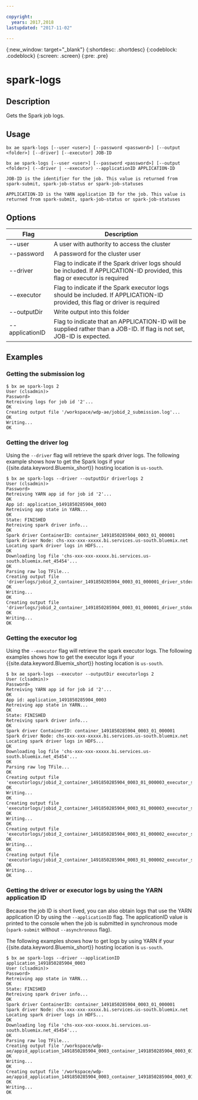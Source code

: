 ```yaml
---

copyright:
  years: 2017,2018
lastupdated: "2017-11-02"

---
```


<!-- Attribute definitions -->
{:new_window: target="_blank"}
{:shortdesc: .shortdesc}
{:codeblock: .codeblock}
{:screen: .screen}
{:pre: .pre}

# spark‐logs
## Description

Gets the Spark job logs.

## Usage

```
bx ae spark-logs [--user <user>] [--password <password>] [--output <folder>] [--driver] [--executor] JOB-ID

bx ae spark-logs [--user <user>] [--password <password>] [--output <folder>] (--driver | --executor) --applicationID APPLICATION-ID

JOB-ID is the identifier for the job. This value is returned from spark-submit, spark-job-status or spark-job-statuses

APPLICATION-ID is the YARN application ID for the job. This value is returned from spark-submit, spark-job-status or spark-job-statuses
```

## Options

Flag            | Description
--------------- | ---------------------------------------------------------------------------------------------------------------------------
--user          | A user with authority to access the cluster
--password      | A password for the cluster user
--driver        | Flag to indicate if the Spark driver logs should be included. If APPLICATION-ID provided, this flag or executor is required
--executor      | Flag to indicate if the Spark executor logs should be included. If APPLICATION-ID provided, this flag or driver is required
--outputDir     | Write output into this folder
--applicationID | Flag to indicate that an APPLICATION-ID will be supplied rather than a JOB-ID. If flag is not set, JOB-ID is expected.

## Examples

### Getting the submission log

```
$ bx ae spark-logs 2
User (clsadmin)>
Password>
Retreiving logs for job id '2'...
OK
Creating output file '/workspace/wdp-ae/jobid_2_submission.log'...
OK
Writing...
OK
```

### Getting the driver log

Using the `--driver` flag will retrieve the spark driver logs. The following example shows how to get the Spark logs if your {{site.data.keyword.Bluemix_short}} hosting location is `us-south`.

```
$ bx ae spark-logs --driver --outputDir driverlogs 2
User (clsadmin)>
Password>
Retreiving YARN app id for job id '2'...
OK
App id: application_1491850285904_0003
Retreiving app state in YARN...
OK
State: FINISHED
Retreiving spark driver info...
OK
Spark driver ContainerID: container_1491850285904_0003_01_000001
Spark driver Node: chs-xxx-xxx-xxxxx.bi.services.us-south.bluemix.net
Locating spark driver logs in HDFS...
OK
Downloading log file 'chs-xxx-xxx-xxxxx.bi.services.us-south.bluemix.net_45454'...
OK
Parsing raw log TFile...
Creating output file 'driverlogs/jobid_2_container_1491850285904_0003_01_000001_driver_stderr.log'...
OK
Writing...
OK
Creating output file 'driverlogs/jobid_2_container_1491850285904_0003_01_000001_driver_stdout.log'...
OK
Writing...
OK
```

### Getting the executor log

Using the `--executor` flag will retrieve the spark executor logs. The following examples shows how to get the executor logs if your {{site.data.keyword.Bluemix_short}} hosting location is `us-south`.

```
$ bx ae spark-logs --executor --outputDir executorlogs 2
User (clsadmin)>
Password>
Retreiving YARN app id for job id '2'...
OK
App id: application_1491850285904_0003
Retreiving app state in YARN...
OK
State: FINISHED
Retreiving spark driver info...
OK
Spark driver ContainerID: container_1491850285904_0003_01_000001
Spark driver Node: chs-xxx-xxx-xxxxx.bi.services.us-south.bluemix.net
Locating spark driver logs in HDFS...
OK
Downloading log file 'chs-xxx-xxx-xxxxx.bi.services.us-south.bluemix.net_45454'...
OK
Parsing raw log TFile...
OK
Creating output file 'executorlogs/jobid_2_container_1491850285904_0003_01_000003_executor_stderr.log'...
OK
Writing...
OK
Creating output file 'executorlogs/jobid_2_container_1491850285904_0003_01_000003_executor_stdout.log'...
OK
Writing...
OK
Creating output file 'executorlogs/jobid_2_container_1491850285904_0003_01_000002_executor_stderr.log'...
OK
Writing...
OK
Creating output file 'executorlogs/jobid_2_container_1491850285904_0003_01_000002_executor_stdout.log'...
OK
Writing...
OK
```

### Getting the driver or executor logs by using the YARN application ID

Because the job ID is short lived, you can also obtain logs that use the YARN application ID by using the `--applicationID` flag. The applicationID value is printed to the console when the job is submitted in synchronous mode (`spark-submit` without `--asynchronous` flag).

The following examples shows how to get logs by using YARN if your {{site.data.keyword.Bluemix_short}} hosting location is `us-south`.
```
$ bx ae spark-logs --driver --applicationID application_1491850285904_0003
User (clsadmin)>
Password>
Retreiving app state in YARN...
OK
State: FINISHED
Retreiving spark driver info...
OK
Spark driver ContainerID: container_1491850285904_0003_01_000001
Spark driver Node: chs-xxx-xxx-xxxxx.bi.services.us-south.bluemix.net
Locating spark driver logs in HDFS...
OK
Downloading log file 'chs-xxx-xxx-xxxxx.bi.services.us-south.bluemix.net_45454'...
OK
Parsing raw log TFile...
Creating output file '/workspace/wdp-ae/appid_application_1491850285904_0003_container_1491850285904_0003_01_000001_driver_stderr.log'...
OK
Writing...
OK
Creating output file '/workspace/wdp-ae/appid_application_1491850285904_0003_container_1491850285904_0003_01_000001_driver_stdout.log'...
OK
Writing...
OK
```
